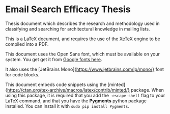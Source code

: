 # Email Search Efficacy Thesis
Thesis document which describes the research and methodology used in classifying and searching for architectural knowledge in mailing lists.

This is a LaTeX document, and requires the use of the [XeTeX](https://en.wikipedia.org/wiki/XeTeX) engine to be compiled into a PDF.

This document uses the Open Sans font, which must be available on your system. You get get it from [Google fonts here](https://fonts.google.com/specimen/Open+Sans).

It also uses the [JetBrains Mono]{https://www.jetbrains.com/lp/mono/} font for code blocks.

This document embeds code snippets using the [minted]{https://ctan.org/tex-archive/macros/latex/contrib/minted/} package. When using this package, it is required that you add the `-escape-shell` flag to your LaTeX command, and that you have the **Pygments** python package installed. You can install it with `sudo pip install Pygments`.
